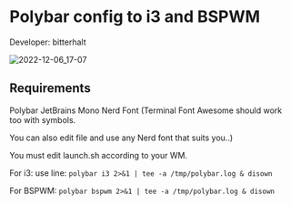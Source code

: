 # Polybar config to i3 and BSPWM 
Developer: bitterhalt

![2022-12-06_17-07](https://user-images.githubusercontent.com/95308907/206008451-fd094781-36a8-47b9-9d1f-ec4871e9f67d.png)

## Requirements 
Polybar
JetBrains Mono Nerd Font (Terminal Font Awesome should work too with symbols.

You can also edit file and use any Nerd font that suits you..) 

You must edit launch.sh according to your WM. 

For i3: use line: 
`polybar i3 2>&1 | tee -a /tmp/polybar.log & disown`

For BSPWM: 
`polybar bspwm 2>&1 | tee -a /tmp/polybar.log & disown`


 
 
